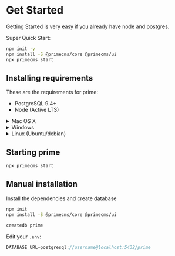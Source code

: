 # Get Started

Getting Started is very easy if you already have node and postgres.

Super Quick Start:

```bash
npm init -y
npm install -S @primecms/core @primecms/ui
npx primecms start
```

## Installing requirements

These are the requirements for prime:

 - PostgreSQL 9.4+
 - Node (Active LTS)

<details><summary>Mac OS X</summary>
<p>

Install brew
```bash
/usr/bin/ruby -e "$(curl -fsSL https://raw.githubusercontent.com/Homebrew/install/master/install)"
```

Install postgresql and node
```bash
brew install node postgresql
brew services start postgresql
```
</p>
</details>

<details><summary>Windows</summary>
<p>

 - [Download NodeJS](https://nodejs.org/en/)
 - [Download PostgreSQL](https://www.postgresql.org/download/windows/)
</p>
</details>

<details><summary>Linux (Ubuntu/debian)</summary>
<p>

```bash
sudo apt-get install -y postgresql nodejs
sudo update-rc.d postgresql enable
```
</p>
</details>  

## Starting prime

```bash
npx primecms start
```

## Manual installation

Install the dependencies and create database

```bash
npm init
npm install -S @primecms/core @primecms/ui

createdb prime
```

Edit your `.env`:
```js
DATABASE_URL=postgresql://username@localhost:5432/prime
```

